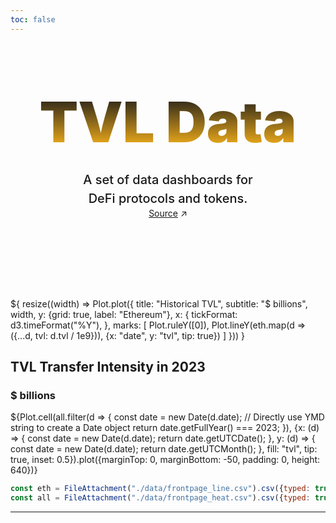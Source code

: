 ```yaml
---
toc: false
---
```


<style>

:root {
  --theme-foreground-focus: #ffb71a; /* New red color */
  /* --theme-foreground-muted: #ffb71a; Softer red */
}

.hero {
  display: flex;
  flex-direction: column;
  align-items: center;
  font-family: var(--sans-serif);
  margin: 4rem 0 8rem;
  text-wrap: balance;
  text-align: center;
}

.hero h1 {
  margin: 2rem 0;
  max-width: none;
  font-size: 14vw;
  font-weight: 900;
  line-height: 1;
  background: linear-gradient(0deg, var(--theme-foreground-focus), currentColor);
  -webkit-background-clip: text;
  -webkit-text-fill-color: transparent;
  background-clip: text;
}

.hero h2 {
  margin: 0;
  max-width: 34em;
  font-size: 20px;
  font-style: initial;
  font-weight: 500;
  line-height: 1.5;
  color: var(--theme-foreground-muted);
}

@media (min-width: 640px) {
  .hero h1 {
    font-size: 90px;
  }
}

</style>

<div class="hero">
  <h1>TVL Data</h1>
  <h2>A set of data dashboards for DeFi protocols and tokens.</h2>
  <a href="https://defillama.com/" target="_blank">Source<span style="display: inline-block; margin-left: 0.25rem;">↗︎</span></a>
</div>

<div class="grid grid-cols-2" style="grid-auto-rows: 504px;">
  <div class="card">${
    resize((width) => Plot.plot({
      title: "Historical TVL",
      subtitle: "$ billions",
      width,
      y: {grid: true, label: "Ethereum"},
      x: {
        tickFormat: d3.timeFormat("%Y"),
      },
      marks: [
        Plot.ruleY([0]),
        Plot.lineY(eth.map(d => ({...d, tvl: d.tvl / 1e9})), {x: "date", y: "tvl", tip: true})
      ]
    }))
  }</div>


<div class="card">    
<h2>TVL Transfer Intensity in 2023</h2>
    <h3>$ billions</h3>
    ${Plot.cell(all.filter(d => {
      const date = new Date(d.date); // Directly use YMD string to create a Date object
      return date.getFullYear() === 2023;
    }), {x: (d) => {
      const date = new Date(d.date);
      return date.getUTCDate();
    }, y: (d) => {
      const date = new Date(d.date);
      return date.getUTCMonth();
    }, fill: "tvl", tip: true, inset: 0.5}).plot({marginTop: 0, marginBottom: -50, padding: 0, height: 640})}
</div>
</div>


```js
const eth = FileAttachment("./data/frontpage_line.csv").csv({typed: true});
const all = FileAttachment("./data/frontpage_heat.csv").csv({typed: true});
```

---

<!-- ## Next steps

Here are some ideas of things you could try…

<div class="grid grid-cols-4">
  <div class="card">
    Chart your own data using <a href="https://observablehq.com/framework/lib/plot"><code>Plot</code></a> and <a href="https://observablehq.com/framework/javascript/files"><code>FileAttachment</code></a>. Make it responsive using <a href="https://observablehq.com/framework/javascript/display#responsive-display"><code>resize</code></a>.
  </div>
  <div class="card">
    Create a <a href="https://observablehq.com/framework/routing">new page</a> by adding a Markdown file (<code>whatever.md</code>) to the <code>docs</code> folder.
  </div>
  <div class="card">
    Add a drop-down menu using <a href="https://observablehq.com/framework/javascript/inputs"><code>Inputs.select</code></a> and use it to filter the data shown in a chart.
  </div>
  <div class="card">
    Write a <a href="https://observablehq.com/framework/loaders">data loader</a> that queries a local database or API, generating a data snapshot on build.
  </div>
  <div class="card">
    Import a <a href="https://observablehq.com/framework/javascript/imports">recommended library</a> from npm, such as <a href="https://observablehq.com/framework/lib/leaflet">Leaflet</a>, <a href="https://observablehq.com/framework/lib/dot">GraphViz</a>, <a href="https://observablehq.com/framework/lib/tex">TeX</a>, or <a href="https://observablehq.com/framework/lib/duckdb">DuckDB</a>.
  </div>
  <div class="card">
    Ask for help, or share your work or ideas, on the <a href="https://talk.observablehq.com/">Observable forum</a>.
  </div>
  <div class="card">
    Visit <a href="https://github.com/observablehq/framework">Framework on GitHub</a> and give us a star. Or file an issue if you’ve found a bug!
  </div>
</div> -->
